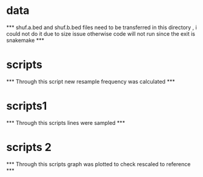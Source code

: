 # data
*** shuf.a.bed and shuf.b.bed files need to be transferred in this directory , i could not do it due to size issue otherwise code will not run since the exit is snakemake ***

# scripts
*** Through this script new resample frequency was calculated ***

# scripts1
*** Through this scripts lines were sampled ***

# scripts 2
*** Through this scripts graph was plotted to check rescaled to reference ***
